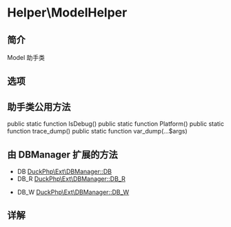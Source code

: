 # Helper\ModelHelper

## 简介
Model 助手类
## 选项

## 助手类公用方法
public static function IsDebug()
public static function Platform()
public static function trace_dump()
public static function var_dump(...$args)

## 由 DBManager 扩展的方法

- DB [DuckPhp\Ext\DBManager::DB](Ext-DBManager.md#DB)
- DB_R [DuckPhp\Ext\DBManager::DB_R](Ext-DBManager.md#DB_R)
+ DB_W [DuckPhp\Ext\DBManager::DB_W](Ext-DBManager.md#DB_W)

## 详解

